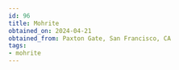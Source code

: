```yaml
---
id: 96
title: Mohrite
obtained_on: 2024-04-21
obtained_from: Paxton Gate, San Francisco, CA
tags:
- mohrite
---
```

